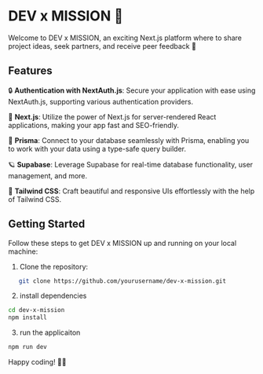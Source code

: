 # DEV x MISSION 🚀

Welcome to DEV x MISSION, an exciting Next.js  platform where to share project ideas, seek partners, and receive peer feedback 🌟

## Features

🔒 **Authentication with NextAuth.js**: Secure your application with ease using NextAuth.js, supporting various authentication providers.

🚀 **Next.js**: Utilize the power of Next.js for server-rendered React applications, making your app fast and SEO-friendly.

💎 **Prisma**: Connect to your database seamlessly with Prisma, enabling you to work with your data using a type-safe query builder.

🪐 **Supabase**: Leverage Supabase for real-time database functionality, user management, and more.

🎨 **Tailwind CSS**: Craft beautiful and responsive UIs effortlessly with the help of Tailwind CSS.

## Getting Started

Follow these steps to get DEV x MISSION up and running on your local machine:

1. Clone the repository:
```bash
   git clone https://github.com/yourusername/dev-x-mission.git
```

2. install dependencies
```bash
cd dev-x-mission
npm install
```

3. run the applicaiton
```bash
npm run dev
```

Happy coding! 🚀✨
